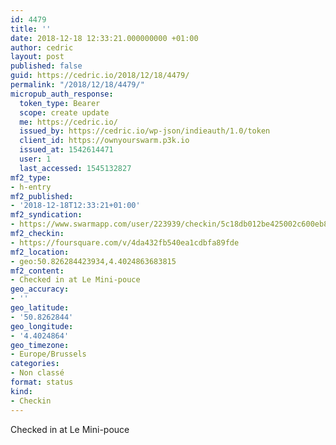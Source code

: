 ```yaml
---
id: 4479
title: ''
date: 2018-12-18 12:33:21.000000000 +01:00
author: cedric
layout: post
published: false
guid: https://cedric.io/2018/12/18/4479/
permalink: "/2018/12/18/4479/"
micropub_auth_response:
  token_type: Bearer
  scope: create update
  me: https://cedric.io/
  issued_by: https://cedric.io/wp-json/indieauth/1.0/token
  client_id: https://ownyourswarm.p3k.io
  issued_at: 1542614471
  user: 1
  last_accessed: 1545132827
mf2_type:
- h-entry
mf2_published:
- '2018-12-18T12:33:21+01:00'
mf2_syndication:
- https://www.swarmapp.com/user/223939/checkin/5c18db012be425002c600eb8
mf2_checkin:
- https://foursquare.com/v/4da432fb540ea1cdbfa89fde
mf2_location:
- geo:50.826284423934,4.4024863683815
mf2_content:
- Checked in at Le Mini-pouce
geo_accuracy:
- ''
geo_latitude:
- '50.8262844'
geo_longitude:
- '4.4024864'
geo_timezone:
- Europe/Brussels
categories:
- Non classé
format: status
kind:
- Checkin
---
```

Checked in at Le Mini-pouce